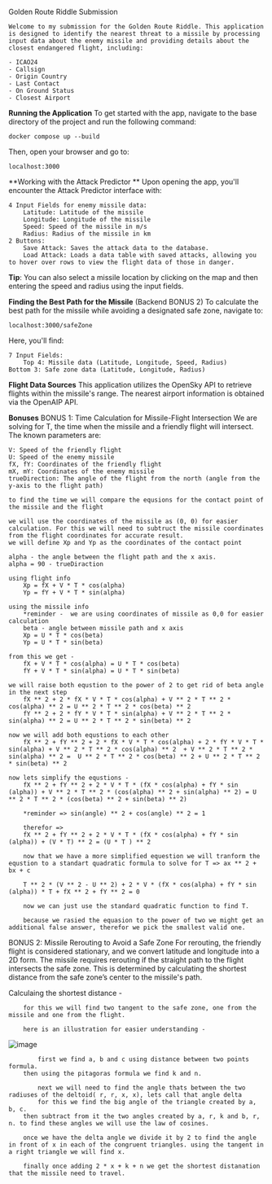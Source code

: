 Golden Route Riddle Submission

	Welcome to my submission for the Golden Route Riddle. This application is designed to identify the nearest threat to a missile by processing input data about the enemy missile and providing details about the 	closest endangered flight, including:

	- ICAO24
	- Callsign
	- Origin Country
	- Last Contact
	- On Ground Status
	- Closest Airport
 
**Running the Application**
To get started with the app, navigate to the base directory of the project and run the following command:

  	docker compose up --build
Then, open your browser and go to:

	localhost:3000

**Working with the Attack Predictor
**	Upon opening the app, you'll encounter the Attack Predictor interface with:
	
	4 Input Fields for enemy missile data:
		Latitude: Latitude of the missile
		Longitude: Longitude of the missile
		Speed: Speed of the missile in m/s
		Radius: Radius of the missile in km
	2 Buttons:
		Save Attack: Saves the attack data to the database.
		Load Attack: Loads a data table with saved attacks, allowing you to hover over rows to view the flight data of those in danger.
**Tip**: You can also select a missile location by clicking on the map and then entering the speed and radius using the input fields.

**Finding the Best Path for the Missile** (Backend BONUS 2)
To calculate the best path for the missile while avoiding a designated safe zone, navigate to:

	localhost:3000/safeZone

 Here, you'll find:

	7 Input Fields:
		Top 4: Missile data (Latitude, Longitude, Speed, Radius)
	Bottom 3: Safe zone data (Latitude, Longitude, Radius)
 
**Flight Data Sources**
This application utilizes the OpenSky API to retrieve flights within the missile's range. 
The nearest airport information is obtained via the OpenAIP API.

**Bonuses**
BONUS 1: Time Calculation for Missile-Flight Intersection
	We are solving for T, the time when the missile and a friendly flight will intersect. The known parameters are:
	
	V: Speed of the friendly flight
	U: Speed of the enemy missile
	fX, fY: Coordinates of the friendly flight
	mX, mY: Coordinates of the enemy missile
	trueDirection: The angle of the flight from the north (angle from the y-axis to the flight path)
 
	to find the time we will compare the equsions for the contact point of the missile and the flight 

	we will use the coordinates of the missile as (0, 0) for easier calculation. For this we will need to subtruct the missile coordinates from the flight coordinates for accurate result.
  	we will define Xp and Yp as the coordinates of the contact point

	alpha - the angle between the flight path and the x axis. 
 	alpha = 90 - trueDiraction
  
	using flight info
		Xp = fX + V * T * cos(alpha)
  		Yp = fY + V * T * sin(alpha)

 	using the missile info	
  		*reminder -  we are using coordinates of missile as 0,0 for easier calculation 
  		beta - angle between missile path and x axis
  		Xp = U * T * cos(beta)
		Yp = U * T * sin(beta)

  	from this we get - 
		fX + V * T * cos(alpha) = U * T * cos(beta)
  		fY + V * T * sin(alpha) = U * T * sin(beta)

 	we will raise both equstion to the power of 2 to get rid of beta angle in the next step
  		fX ** 2 + 2 * fX * V * T * cos(alpha) + V ** 2 * T ** 2 * cos(alpha) ** 2 = U ** 2 * T ** 2 * cos(beta) ** 2
		fY ** 2 + 2 * fY * V * T * sin(alpha) + V ** 2 * T ** 2 * sin(alpha) ** 2 = U ** 2 * T ** 2 * sin(beta) ** 2

  	now we will add both equstions to each other 
   		fX ** 2 + fY ** 2 + 2 * fX * V * T * cos(alpha) + 2 * fY * V * T * sin(alpha) + V ** 2 * T ** 2 * cos(alpha) ** 2  + V ** 2 * T ** 2 * sin(alpha) ** 2 =  U ** 2 * T ** 2 * cos(beta) ** 2 + U ** 2 * T ** 2 * sin(beta) ** 2

  	now lets simplify the equstions - 
   		fX ** 2 + fY ** 2 + 2 * V * T * (fX * cos(alpha) + fY * sin (alpha)) + V ** 2 * T ** 2 * (cos(alpha) ** 2 + sin(alpha) ** 2) = U ** 2 * T ** 2 * (cos(beta) ** 2 + sin(beta) ** 2)

   		*reminder => sin(angle) ** 2 + cos(angle) ** 2 = 1

  		therefor =>
		fX ** 2 + fY ** 2 + 2 * V * T * (fX * cos(alpha) + fY * sin (alpha)) + (V * T) ** 2 = (U * T ) ** 2

		now that we have a more simplified equestion we will tranform the equstion to a standart quadratic formula to solve for T => ax ** 2 + bx + c

  		T ** 2 * (V ** 2 - U ** 2) + 2 * V * (fX * cos(alpha) + fY * sin (alpha)) * T + fX ** 2 + fY ** 2 = 0

 		now we can just use the standard quadratic function to find T.

   		because we rasied the equasion to the power of two we might get an additional false answer, therefor we pick the smallest valid one.

BONUS 2: Missile Rerouting to Avoid a Safe Zone
For rerouting, the friendly flight is considered stationary, and we convert latitude and longitude into a 2D form. The missile requires rerouting if the straight path to the flight intersects the safe 	zone. This is determined by calculating the shortest distance from the safe zone’s center to the missile's path.

Calculaing the shortest distance - 

 		for this we will find two tangent to the safe zone, one from the missile and one from the flight.

		here is an illustration for easier understanding - 
![image](https://github.com/user-attachments/assets/af25de27-5328-4839-82d7-7b55f0c41417)
  
      		first we find a, b and c using distance between two points formula.
		then using the pitagoras formula we find k and n.

    		next we will need to find the angle thats between the two radiuses of the deltoid( r, r, x, x), lets call that angle delta
      		for this we find the big angle of the triangle created by a, b, c.
		then subtract from it the two angles created by a, r, k and b, r, n. to find these angles we will use the law of cosines.
  		
		once we have the delta angle we divide it by 2 to find the angle in front of x in each of the congruent triangles. using the tangent in a right triangle we will find x.

  		finally once adding 2 * x + k + n we get the shortest distanation that the missile need to travel.


